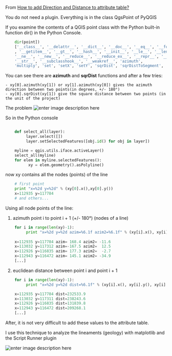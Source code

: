 From [How to add Direction and Distance to attribute table?](http://gis.stackexchange.com/questions/24260/how-to-add-direction-and-distance-to-attribute-table)

You do not need a plugin. Everything is in the class QgsPoint of PyQGIS

If you examine the contents of a QGIS point class with the Python built-in function dir() in the Python Console.

```python
    dir(point])
    ['__class__', '__delattr__', '__dict__', '__doc__', '__eq__', '__format__', '__ge__', '__getattribute__'
    , '__getitem__', '__gt__', '__hash__', '__init__', '__le__', '__len__', '__lt__', '__module__', 
    '__ne__', '__new__', '__reduce__', '__reduce_ex__', '__repr__', '__setattr__', '__sizeof__', 
    '__str__', '__subclasshook__', '__weakref__', 'azimuth', 
    'multiply', 'set', 'setX', 'setY', 'sqrDist', 'sqrDistToSegment', 'toDegreesMinutesSeconds', 'toString', 'wellKnownText', 'x', 'y']

```
You can see there are **azimuth** and **sqrDist** functions and after a few tries:

    - xy[0].azimuth(xy[1]) or xy[1].azimuth(xy[0]) gives the azimuth direction between two points(in degrees, +/- 180°)
    - xy[0].sqrDist(xy[1]) give the square distance between two points (in the unit of the project)

The problem
![enter image description here][1]


So in the Python console

```python

    def select_all(layer):
         layer.select([])
         layer.setSelectedFeatures([obj.id() for obj in layer])

    myline = qgis.utils.iface.activeLayer()
    select_all(myline)
    for elem in myline.selectedFeatures():
          xy = elem.geometry().asPolyline()
```
 
now xy contains all the nodes (points) of the line
    
```python
    # first point
    print "x=%2d y=%2d" % (xy[0].x(),xy[0].y())
    x=112935 y=117784
    # and others...
```

Using all node points of the line: 

1) azimuth point i to point i + 1 (+/- 180°) (nodes of a line)

```python
    for i in range(len(xy)-1):
         print "x=%2d y=%2d azim=%6.1f azim2=%6.1f" % (xy[i].x(), xy[i].y(), xy[i].azimuth(xy[i+1]), xy[i+1].azimuth(xy[i]))
 
    x=112935 y=117784 azim= 168.4 azim2= -11.6
    x=113032 y=117312 azim=-167.5 azim2=  12.5
    x=112926 y=116835 azim= 177.3 azim2=  -2.7
    x=112943 y=116472 azim= 145.1 azim2= -34.9
    [...]
```
2) euclidean distance between point i and point i + 1

```python
    for i in range(len(xy)-1):
         print "x=%2d y=%2d dist=%6.1f" % (xy[i].x(), xy[i].y(), xy[i].sqrDist(xy[i+1]))

    x=112935 y=117784 dist=232533.9
    x=113032 y=117311 dist=238243.6
    x=112926 y=116835 dist=131839.8
    x=112943 y=116472 dist=209268.1
    [...]
```

After, it is not very difficult to add these values to the attribute table.

I use this technique to analyze the lineaments (geology) with matplotlib and the Script Runner plugin

![enter image description here][2]


  [1]: http://i.stack.imgur.com/2qeVk.png
  [2]: http://i.stack.imgur.com/d6LyM.png
